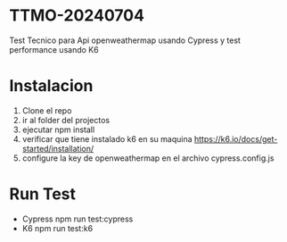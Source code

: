 # TTMO-20240704
Test Tecnico para Api openweathermap usando Cypress y test performance usando K6 

# Instalacion
1. Clone el repo
2. ir al folder del projectos
3. ejecutar npm install
4. verificar que tiene instalado k6 en su maquina https://k6.io/docs/get-started/installation/ 
5. configure la key de openweathermap en el archivo cypress.config.js

# Run Test
- Cypress
    npm run test:cypress
- K6
    npm run test:k6